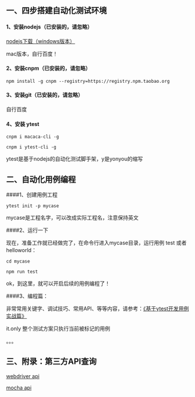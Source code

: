 ## **一、四步搭建自动化测试环境**

#### 1、安装nodejs（已安装的，请忽略）

[nodejs下载（windows版本）](https://nodejs.org/dist/v8.11.1/node-v8.11.1-x86.msi)

mac版本，自行百度！

#### 2、安装cnpm（已安装的，请忽略）

`npm install -g cnpm --registry=https://registry.npm.taobao.org`



#### 3、安装git（已安装的，请忽略）

自行百度

#### 4、安装 ytest

`cnpm i macaca-cli -g`

`cnpm i ytest-cli -g`

ytest是基于nodejs的自动化测试脚手架，y是yonyou的缩写

## **二、自动化用例编程**

####1、创建用例工程

`ytest init -p mycase`

mycase是工程名字，可以改成实际工程名，注意保持英文

####2、运行一下

现在，准备工作就已经做完了，在命令行进入mycase目录，运行用例 test 或者 helloworld：

`cd mycase`

`npm run test`   

ok，到这里，就可以开启后续的用例编程了！

####3、编程篇：

非常常用关键字、调试技巧、常用API、等等内容，请参考：[《基于ytest开发用例实战篇》]()

it.only  整个测试方案只执行当前被标记的用例

。。。





## **三、附录：第三方API查询**

[webdriver api](https://macacajs.github.io/macaca-wd)

[mocha api](https://macacajs.github.io/macaca-wd)






